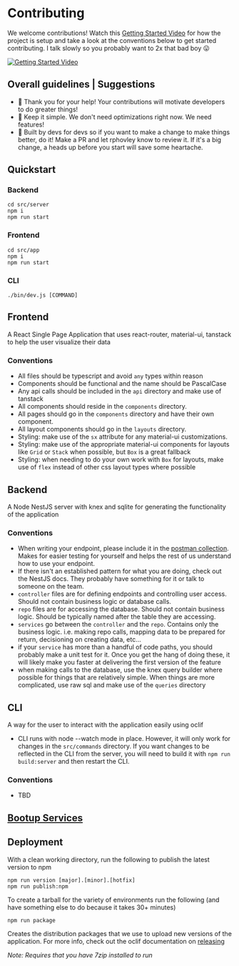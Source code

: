 # Contributing

We welcome contributions! Watch this [Getting Started Video](https://youtu.be/Q4EJKXDi3a8) for how the project is setup
and take a look at the conventions below to get started contributing. I talk slowly so you probably want to 2x that bad
boy 😛

[![Getting Started Video](https://i9.ytimg.com/vi_webp/Q4EJKXDi3a8/mq1.webp?sqp=CPTKhbUG-oaymwEmCMACELQB8quKqQMa8AEB-AH-CYACxgWKAgwIABABGGQgZChkMA8=&rs=AOn4CLATRoV8G6s9Zl8mY4Pi_mmujrDAww)](https://youtu.be/Q4EJKXDi3a8)

## Overall guidelines | Suggestions

- 🙏 Thank you for your help! Your contributions will motivate developers to do greater things!
- 🥇 Keep it simple. We don't need optimizations right now. We need features!
- 🤖 Built by devs for devs so if you want to make a change to make things better, do it! Make a PR and let rphovley know
  to review it. If it's a big change, a heads up before you start will save some heartache.

## Quickstart

### Backend

```
cd src/server
npm i
npm run start
```

### Frontend

```
cd src/app
npm i
npm run start
```

### CLI

```
./bin/dev.js [COMMAND]
```

## Frontend

A React Single Page Application that uses react-router, material-ui, tanstack to help the user visualize their data

### Conventions

- All files should be typescript and avoid `any` types within reason
- Components should be functional and the name should be PascalCase
- Any api calls should be included in the `api` directory and make use of tanstack
- All components should reside in the `components` directory.
- All pages should go in the `components` directory and have their own component.
- All layout components should go in the `layouts` directory.
- Styling: make use of the `sx` attribute for any material-ui customizations.
- Styling: make use of the appropriate material-ui components for layouts like `Grid` or `Stack` when possible,
  but `Box` is a great fallback
- Styling: when needing to do your own work with `Box` for layouts, make use of `flex` instead of other css layout types
  where possible

## Backend

A Node NestJS server with knex and sqlite for generating the functionality of the application

### Conventions

- When writing your endpoint, please include it in
  the [postman collection](https://app.getpostman.com/join-team?invite_code=9637b029e619749476d15a4c5e1022d7&target_code=6b61a4e2db3eb4abdac588e6cc32a45c).
  Makes for easier testing for yourself and helps the rest of us understand how to use your endpoint.
- If there isn't an established pattern for what you are doing, check out the NestJS docs. They probably have something
  for it or talk to someone on the team.
- `controller` files are for defining endpoints and controlling user access. Should not contain business logic or
  database calls.
- `repo` files are for accessing the database. Should not contain business logic. Should be typically named after the
  table they are accessing.
- `services` go between the `controller` and the `repo`. Contains only the business logic. i.e. making repo calls,
  mapping data to be prepared for return, decisioning on creating data, etc...
- if your `service` has more than a handful of code paths, you should probably make a unit test for it. Once you get the
  hang of doing these, it will likely make you faster at delivering the first version of the feature
- when making calls to the database, use the knex query builder where possible for things that are relatively simple.
  When things are more complicated, use raw sql and make use of the `queries` directory

## CLI

A way for the user to interact with the application easily using oclif

- CLI runs with node --watch mode in place. However, it will only work for changes in the `src/commands` directory. If
  you want changes to be reflected in the CLI from the server, you will need to build it with `npm run build:server` and
  then restart the CLI.

### Conventions

- TBD

## [Bootup Services](./BootupServices.md)

## Deployment

With a clean working directory, run the following to publish the latest version to npm

```
npm run version [major].[minor].[hotfix]
npm run publish:npm
```

To create a tarball for the variety of environments run the following (and have something else to do because it takes
30+ minutes)

```
npm run package
```

Creates the distribution packages that we use to upload new versions of the application. For more info, check out the
oclif documentation on [releasing](https://oclif.io/docs/releasing/)

_Note: Requires that you have 7zip installed to run_
